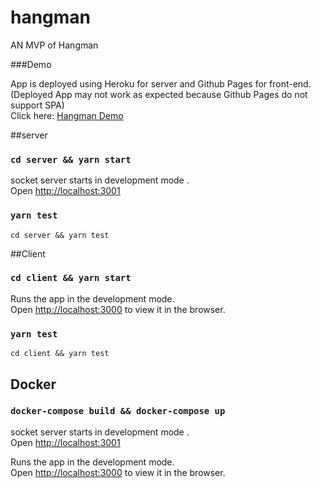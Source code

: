 # hangman
 AN MVP of Hangman
 
###Demo 
 
 App is deployed using Heroku for server and Github Pages for front-end.<br />
 (Deployed App may not work as expected because Github Pages do not support SPA)<br />
 Click here:  [Hangman Demo](https://shehryarshoukat96.github.io/hangman/)
 
##server

### `cd server && yarn start`

socket server starts in development mode .<br />
Open [http://localhost:3001](http://localhost:3001)

### `yarn test`
`cd server && yarn test`
 
##Client

### `cd client && yarn start`

Runs the app in the development mode.<br />
Open [http://localhost:3000](http://localhost:3000) to view it in the browser.

### `yarn test`
`cd client && yarn test`


## Docker 

### `docker-compose build && docker-compose up`


socket server starts in development mode .<br />
Open [http://localhost:3001](http://localhost:3001)

Runs the app in the development mode.<br />
Open [http://localhost:3000](http://localhost:3000) to view it in the browser.
